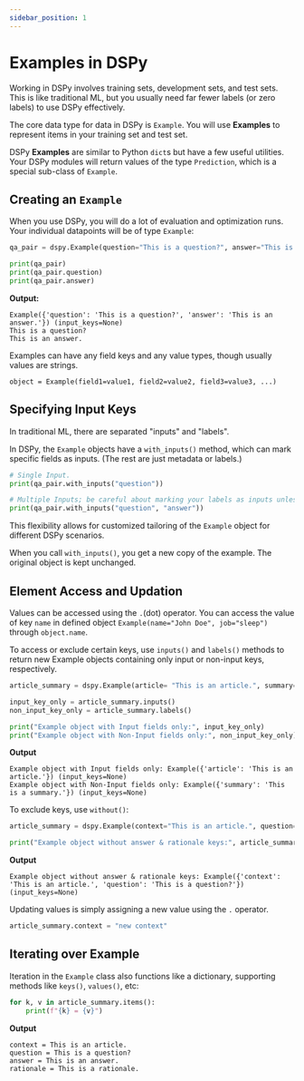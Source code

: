 ```yaml
---
sidebar_position: 1
---
```



# Examples in DSPy

Working in DSPy involves training sets, development sets, and test sets. This is like traditional ML, but you usually need far fewer labels (or zero labels) to use DSPy effectively.

The core data type for data in DSPy is `Example`. You will use **Examples** to represent items in your training set and test set. 

DSPy **Examples** are similar to Python `dict`s but have a few useful utilities. Your DSPy modules will return values of the type `Prediction`, which is a special sub-class of `Example`.

## Creating an `Example`

When you use DSPy, you will do a lot of evaluation and optimization runs. Your individual datapoints will be of type `Example`:

```python
qa_pair = dspy.Example(question="This is a question?", answer="This is an answer.")

print(qa_pair)
print(qa_pair.question)
print(qa_pair.answer)
```
**Output:**
```text
Example({'question': 'This is a question?', 'answer': 'This is an answer.'}) (input_keys=None)
This is a question?
This is an answer.
```

Examples can have any field keys and any value types, though usually values are strings.

```text
object = Example(field1=value1, field2=value2, field3=value3, ...)
```

## Specifying Input Keys

In traditional ML, there are separated "inputs" and "labels".

In DSPy, the `Example` objects have a `with_inputs()` method, which can mark specific fields as inputs. (The rest are just metadata or labels.)

```python
# Single Input.
print(qa_pair.with_inputs("question"))

# Multiple Inputs; be careful about marking your labels as inputs unless you mean it.
print(qa_pair.with_inputs("question", "answer"))
```

This flexibility allows for customized tailoring of the `Example` object for different DSPy scenarios.

When you call `with_inputs()`, you get a new copy of the example. The original object is kept unchanged.


## Element Access and Updation

Values can be accessed using the `.`(dot) operator. You can access the value of key `name` in defined object `Example(name="John Doe", job="sleep")` through `object.name`. 

To access or exclude certain keys, use `inputs()` and `labels()` methods to return new Example objects containing only input or non-input keys, respectively.

```python
article_summary = dspy.Example(article= "This is an article.", summary= "This is a summary.").with_inputs("article")

input_key_only = article_summary.inputs()
non_input_key_only = article_summary.labels()

print("Example object with Input fields only:", input_key_only)
print("Example object with Non-Input fields only:", non_input_key_only)
```

**Output**
```
Example object with Input fields only: Example({'article': 'This is an article.'}) (input_keys=None)
Example object with Non-Input fields only: Example({'summary': 'This is a summary.'}) (input_keys=None)
```

To exclude keys, use `without()`:

```python
article_summary = dspy.Example(context="This is an article.", question="This is a question?", answer="This is an answer.", rationale= "This is a rationale.").with_inputs("context", "question")

print("Example object without answer & rationale keys:", article_summary.without("answer", "rationale"))
```

**Output**
```
Example object without answer & rationale keys: Example({'context': 'This is an article.', 'question': 'This is a question?'}) (input_keys=None)
```

Updating values is simply assigning a new value using the `.` operator.

```python
article_summary.context = "new context"
```

## Iterating over Example

Iteration in the `Example` class also functions like a dictionary, supporting methods like `keys()`, `values()`, etc: 

```python
for k, v in article_summary.items():
    print(f"{k} = {v}")
```

**Output**

```text
context = This is an article.
question = This is a question?
answer = This is an answer.
rationale = This is a rationale.
```
